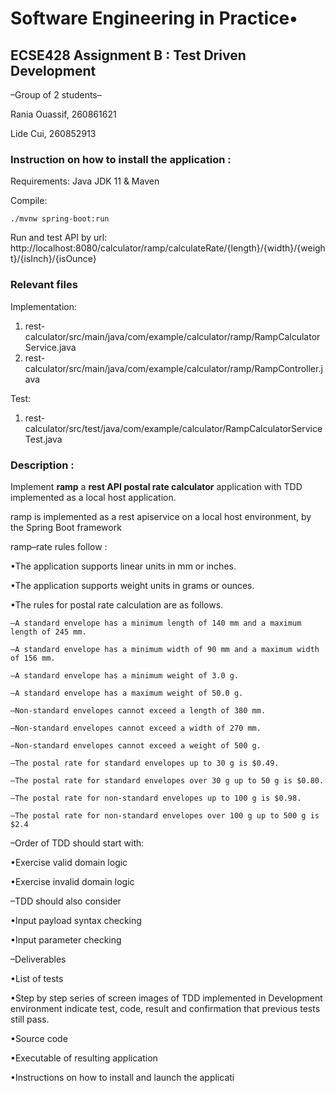 
# Software Engineering in Practice•


## ECSE428 Assignment B : Test Driven Development
–Group of 2 students–

Rania Ouassif, 260861621

Lide Cui, 260852913

### Instruction on how to install the application : 

Requirements: Java JDK 11 & Maven 

Compile:
```
./mvnw spring-boot:run
```

Run and test API by url: http://localhost:8080/calculator/ramp/calculateRate/{length}/{width}/{weight}/{isInch}/{isOunce}

### Relevant files

Implementation:

1. rest-calculator/src/main/java/com/example/calculator/ramp/RampCalculatorService.java
2. rest-calculator/src/main/java/com/example/calculator/ramp/RampController.java

Test:
1. rest-calculator/src/test/java/com/example/calculator/RampCalculatorServiceTest.java

### Description : 

Implement **ramp** a **rest API postal rate calculator** application with TDD implemented as a local host application.

ramp is implemented as a rest apiservice on a local host environment, by the Spring Boot framework

ramp–rate rules follow : 

•The application supports linear units in mm or inches.

•The application supports weight units in grams or ounces.

•The rules for postal rate calculation are as follows.
  
    –A standard envelope has a minimum length of 140 mm and a maximum length of 245 mm.
    
    –A standard envelope has a minimum width of 90 mm and a maximum width of 156 mm.
    
    –A standard envelope has a minimum weight of 3.0 g. 
    
    –A standard envelope has a maximum weight of 50.0 g.
    
    –Non-standard envelopes cannot exceed a length of 380 mm.  
    
    –Non-standard envelopes cannot exceed a width of 270 mm.    
    
    –Non-standard envelopes cannot exceed a weight of 500 g.
    
    –The postal rate for standard envelopes up to 30 g is $0.49.
    
    –The postal rate for standard envelopes over 30 g up to 50 g is $0.80.
    
    –The postal rate for non-standard envelopes up to 100 g is $0.98.
    
    –The postal rate for non-standard envelopes over 100 g up to 500 g is $2.4
 
 
–Order of TDD should start with:

•Exercise valid domain logic 

•Exercise invalid domain logic


–TDD should also consider

•Input payload syntax checking

•Input parameter checking


–Deliverables

•List of tests

•Step by step series of screen images of TDD implemented in Development environment indicate test, code, result and confirmation that previous tests still pass.

•Source code

•Executable of resulting application

•Instructions on how to install and launch the applicati
